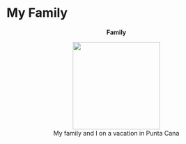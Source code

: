 # My Family
<p align = "center"> 
  <b> Family </b>
</p>

<p align = "center" > 
  <img width="200" height="200" src="https://drive.google.com/uc?export=view&id=1qnsbQ25cDiBaP5KHBhEuf3Rxs6okEEfh"><br>
  My family and I on a vacation in Punta Cana
</p>
